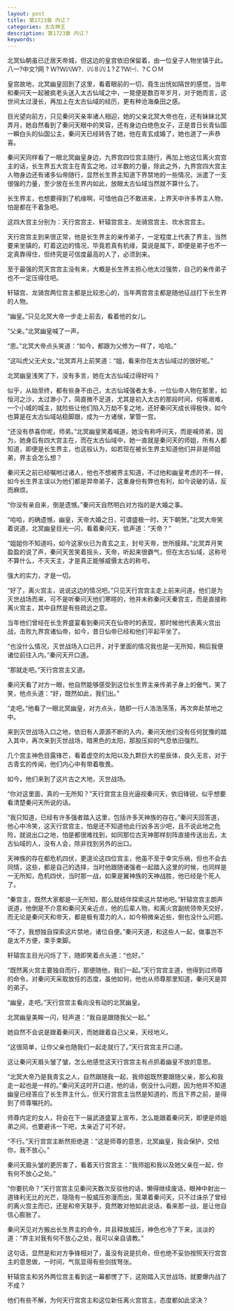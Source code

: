 ```yaml
---
layout: post
title: 第1723章 内讧？
categories: 太古神王
description: 第1723章 内讧？
keywords:
---
```


北冥仙朝虽已迁居天帝城，但这边的皇宫依旧保留着，由一位皇子人物坐镇于此。八一?中文?网 ? Ｗ?Ｗ㈧Ｗ?．㈧８㈧１?Ｚ?Ｗ㈠．?ＣＯＭ

皇宫故地，北冥幽皇回到了这里，看着眼前的一切，竟生出恍如隔世的感觉，当年和秦问天一起被疯老头送入太古仙域之中，一晃便是数百年岁月，对于她而言，这世间太过漫长，再加上在太古仙域的经历，更有种沧海桑田之感。

目光望向前方，只见秦问天亲率诸人相迎，她的父亲北冥大帝也在，还有妹妹北冥弄月，她自然看到了秦问天眼中的笑容，还有身边白绝色女子，正是昔日长青仙国一瞬白头的仙国公主，秦问天已经转告了她，他在青玄成婚了，她也道了一声恭喜。

秦问天同样看了一眼北冥幽皇身边，九界宫四位宫主随行，再加上他这位离火宫宫主的话，长生界五大宫主在青玄之地，过半数的力量，除此之外，九界宫四大宫主人物身边还有诸多仙帝随行，显然长生界主知道下界禁地的一些情况，派遣了一支很强的力量，至少放在长生界内如此，放眼太古仙域当然就不算什么了。

长生界主，也想要得到了机缘啊，可惜他自己不敢进来，上界天中许多界主人物，怕是都在干着急吧。

这四大宫主分别为：天行宫宫主、轩辕宫宫主、龙骑宫宫主、坎水宫宫主。

天行宫宫主到来很正常，他是长生界主的亲传弟子，一定程度上代表了界主，当然要来坐镇的，盯着这边的情况，毕竟若真有机缘，莫说是属下，即便是弟子也不一定真靠得住，但终究是可信度最高的人了，必须到来。

至于最强的荒天宫宫主没有来，大概是长生界主担心他太过强势，自己的亲传弟子也不一定压得住吧。

轩辕宫、龙骑宫两位宫主都是比较忠心的，当年两宫宫主都是随他征战打下长生界的人物。

“幽皇。”只见北冥大帝一步走上前去，看着他的女儿。

“父亲。”北冥幽皇喊了一声。

“恩。”北冥大帝点头笑道：“如今，都跟为父修为一样了，哈哈。”

“这叫虎父无犬女。”北冥弄月上前笑道：“姐，看来你在太古仙域过的很好呢。”

北冥幽皇浅笑了下，没有多言，她在太古仙域过得好吗？

似乎，从始至终，都有些身不由己，太古仙域强者太多，一位仙帝人物在那里，如恒河之沙，太过渺小了，简直微不足道，尤其是初入太古的那段时间，何等艰难，一个小城的城主，就险些让他们陷入万劫不复之地，还好秦问天成长得极快，如今也算是在太古仙域站稳脚跟，成为一方诸侯，掌管一宫。

“还没有恭喜你呢，师弟。”北冥幽皇笑着喊道，她没有称呼问天，而是喊师弟，因为，她身后有四大宫主在，而在太古仙域中，她一直就是秦问天的师姐，所有人都知道，即便是长生界主，也这般认为，如若现在被长生界主知道他们并非是师姐弟，界主会怎么想？

秦问天之前已经嘱咐过诸人，他也不想被界主知道，不过他和幽皇考虑的不一样，如今长生界主误以为他们都是羿帝弟子，这重身份有弊也有利，如今说破的话，反而麻烦。

“你没有亲自来，倒是遗憾。”秦问天自然明白对方指的是大婚之事。

“哈哈，的确遗憾，幽皇，天帝大婚之日，可谓盛极一时，天下朝贺。”北冥大帝笑着说道，北冥幽皇目光一闪，看着秦问天，低声道：“天帝？”

“姐姐你不知道吗，如今这家伙已为青玄之主，封号天帝，世所膜拜。”北冥弄月笑盈盈的说了声，秦问天苦笑着摇头，天帝，听起来很霸气，但在太古仙域，这称号不算什么，不灭天主，才是真正能够威慑太古的称号。

强大的实力，才是一切。

“好了，离火宫主，说说这边的情况吧。”只见天行宫宫主走上前来问道，他们是为灭世战场而来，可不是听秦问天他们寒暄的，他并未称秦问天秦宫主，而是直接称离火宫主，其中自然是有些疏远之意。

当年他们曾经在长生界盛宴看到秦问天在仙帝时的表现，那时候他代表离火宫出战，击败九界宫诸仙帝，如今，昔日仙帝已经和他们平起平坐了。

“也没什么情况，灭世战场入口已开，对于里面的情况我也是一无所知，稍后我便诸位前往入内。”秦问天开口道。

“那就走吧。”天行宫宫主又道。

秦问天看了对方一眼，他自然能够感受到这位长生界主亲传弟子身上的傲气，笑了笑，他点头道：“好，既然如此，我们出。”

“走吧。”他看了一眼北冥幽皇，对方点头，随即一行人浩浩荡荡，再次奔赴禁地之中。

来到灭世战场入口之地，依旧有人源源不断的入内，秦问天他们没有任何犹豫的踏入其中，再次来到灭世战场，暗黑色的太阳，那股压抑的气息依旧强烈。

几个宫主神色目露锋芒，看着虚空的太阳以及九颗巨大的星辰体，良久无言，对于古青玄的传闻，他们内心中有带着敬畏。

如今，他们来到了这片古之大地，灭世战场。

“你对这里面，真的一无所知？”天行宫宫主目光逼视秦问天，依旧锋锐，似乎想要看清楚秦问天所说的话。

“我只知道，已经有许多强者踏入这里，包括许多天神族的存在。”秦问天回答道，他心中冷笑，这天行宫宫主，怕是还不知道他此行凶多吉少吧，且不说此地之危险，就说出口之地，怕是都很难找到，如同那位古天神那样刻阵直接传送出去，太古仙域的人，没有人会，除非找到另外的出口。

天神族的存在都危机四伏，更遑论这四位宫主，他虽不至于幸灾乐祸，但也不会去同情，这些，都是自己的选择，当时他跟随诸强者一起踏入这里的时候，也同样是一无所知，危机四伏，当时那一战，如果是翼神族的天神战胜，他已经是个死人了。

“秦宫主，既然大家都是一无所知，那么就结伴探索这片禁地吧。”轩辕宫宫主朗声说道，他倒是不介意和秦问天亲近点，他的后辈人物，和离火宫副统领帝天交好，而无论是秦问天和帝天，都是极有潜力的人，如今稍微亲近些，倒也没什么问题。

“不了，我想独自探索这片禁地，诸位自便。”秦问天道，和这些人一起，做事岂不是太不方便，束手束脚。

轩辕宫主目光闪烁了下，随即笑着点头道：“也好。”

“既然离火宫主要独自而行，那便随他，我们一起。”天行宫宫主道，他得到过师尊的命令，对秦问天采取放任的态度，虽他如何，他也从师尊那里知道，秦问天是羿的弟子。

“幽皇，走吧。”天行宫宫主看向没有动的北冥幽皇。

北冥幽皇美眸一闪，轻声道：“我自是跟随我父一起。”

她自然不会说是跟着秦问天，而她跟着自己父亲，天经地义。

“这很简单，让你父亲也随我们一起走就行了。”天行宫宫主开口道。

这让秦问天眉头皱了皱，怎么他感觉这天行宫宫主有点抓着幽皇不放的意思。

“北冥大帝乃是我青玄之人，自然跟随我一起，我师姐既然要跟随父亲，那么和我走一起也是一样的。”秦问天这时开口道，他的话，倒没什么问题，因为他并不知道幽皇已经答应了长生界主什么，但天行宫宫主当然是知道的，而且下界之前，是得到了师尊嘱托的。

师尊内定的女人，将会在下一届武道盛宴上宣布，怎么能跟着秦问天，即便是师姐弟之间，也要避讳一下吧，太亲近了可不好。

“不行。”天行宫宫主断然拒绝道：“这是师尊的意思，北冥幽皇，我会保护，交给你，我不放心。”

秦问天眉头皱的更厉害了，看着天行宫宫主：“我师姐和我以及她父亲在一起，你有何不放心之处。”

“你要抗命？”天行宫宫主见秦问天数次反驳他的话，懒得继续废话，眼神中射出一道锋利无比的光芒，隐隐有一股威压弥漫而出，笼罩着秦问天，只不过诛杀了曾经的离火宫主而已，还是和帝天联手，竟然敢对他如此说话，看来那一战，是让他自信心膨胀了。

秦问天见对方搬出长生界主的命令，并且释放威压，神色也冷了下来，淡淡的道：“界主对我有何不放心之处，我可以亲自请教。”

这句话，显然是和对方争锋相对了，虽没有说是抗命，但也绝不妥协按照天行宫宫主的意思做，一时间，气氛显得有些剑拔弩张。

轩辕宫主和另外两位宫主看到这一幕都愣了下，这刚踏入灭世战场，就要爆内战了不成？

他们有些不解，为何天行宫宫主和这位新任离火宫宫主，态度都如此坚决？
